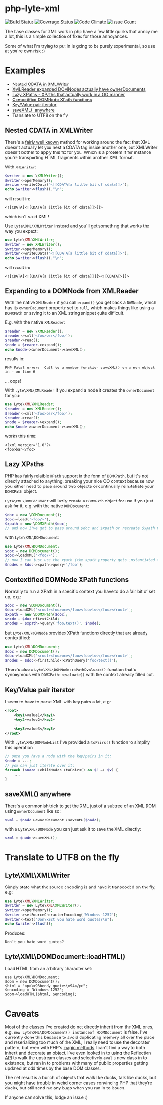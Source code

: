 # php-lyte-xml

[![Build Status](https://api.travis-ci.org/neerolyte/php-lyte-xml.svg?branch=master)](https://travis-ci.org/neerolyte/php-lyte-xml)
[![Coverage Status](https://coveralls.io/repos/github/neerolyte/php-lyte-xml/badge.svg?branch=master)](https://coveralls.io/github/neerolyte/php-lyte-xml?branch=master)
[![Code Climate](https://codeclimate.com/github/neerolyte/php-lyte-xml/badges/gpa.svg)](https://codeclimate.com/github/neerolyte/php-lyte-xml)
[![Issue Count](https://codeclimate.com/github/neerolyte/php-lyte-xml/badges/issue_count.svg)](https://codeclimate.com/github/neerolyte/php-lyte-xml)

The base classes for XML work in php have a few little quirks that annoy me a lot, this is a simple collection of fixes for those annoyances.

Some of what I'm trying to put in is going to be purely experimental, so use at you're own risk :)

# Examples

 * [Nested CDATA in XMLWriter](#nested-cdata-in-xmlwriter)
 * [XMLReader expanded DOMNodes actually have ownerDocuments](#expanding-to-a-domnode-from-xmlreader)
 * [Lazy XPaths - XPaths that actually work in a OO manner](#lazy-xpaths)
 * [Contextified DOMNode XPath functions](#contextified-domnode-xpath-functions)
 * [Key/Value pair iterator](#keyvalue-pair-iterator)
 * [saveXML() anywhere](#savexml-anywhere)
 * [Translate to UTF8 on the fly](#translate-to-utf8-on-the-fly)

## Nested CDATA in XMLWriter

There's a [fairly well known](http://en.wikipedia.org/wiki/CDATA#Nesting) method for working around the fact that XML doesn't actually let you nest a CDATA tag inside another one, but XMLWriter doesn't bother to apply this fix for you. Which is a problem if for instance you're transporting HTML fragments within another XML format.

With `XMLWriter`:
```php
$writer = new \XMLWriter();
$writer->openMemory();
$writer->writeCData('<![CDATA[a little bit of cdata]]>');
echo $writer->flush()."\n";
```
will result in:
```
<![CDATA[<![CDATA[a little bit of cdata]]>]]>
```
which isn't valid XML!

Use `Lyte\XML\XMLWriter` instead and you'll get something that works the way you expect:
```php
use Lyte\XML\XMLWriter;
$writer = new XMLWriter();
$writer->openMemory();
$writer->writeCData('<![CDATA[a little bit of cdata]]>');
echo $writer->flush()."\n";
```

will result in:
```
<![CDATA[<![CDATA[a little bit of cdata]]]]><![CDATA[>]]>
```

## Expanding to a DOMNode from XMLReader

With the native `XMLReader` if you call `expand()` you get back a `DOMNode`, which has its `ownerDocument` property set to `null`, which makes things like using a `DOMXPath` or saving it to an XML string snippet quite difficult.

E.g. with the native `XMLReader`:

```php
$reader = new \XMLReader();
$reader->xml('<foo>bar</foo>');
$reader->read();
$node = $reader->expand();
echo $node->ownerDocument->saveXML();
```

results in:

```
PHP Fatal error:  Call to a member function saveXML() on a non-object in - on line 6
```

... oops!

With `Lyte\XML\XMLReader` if you expand a node it creates the `ownerDocument` for you:

```php
use Lyte\XML\XMLReader;
$reader = new XMLReader();
$reader->xml('<foo>bar</foo>');
$reader->read();
$node = $reader->expand();
echo $node->ownerDocument->saveXML();
```

works this time:
```
<?xml version="1.0"?>
<foo>bar</foo>
```

## Lazy XPaths

PHP has fairly relaible `XPath` support in the form of `DOMXPath`, but it's not directly attached to anything, breaking your nice OO context because now you either need to pass around two objects or continually reinstatiate your `DOMXPath` object.

`Lyte\XML\DOMDocument` will lazily create a `DOMXPath` object for use if you just ask for it, e.g. with the native `DOMDocument`:

```php
$doc = new \DOMDocument();
$doc->load('<foo/>');
$xpath = new \DOMXPath($doc);
// and now I've got to pass around $doc and $xpath or recreate $xpath many times
```

with `Lyte\XML\DOMDocument`:
```php
use Lyte\XML\DOMDocument;
$doc = new DOMDocument();
$doc->loadXML('<foo/>');
// now I can just use the xpath (the xpath property gets instantiated to a Lyte\XML\DOMXPath as it's requested)
$nodes = $doc->xpath->query('/foo');
```

## Contextified DOMNode XPath functions

Normally to run a XPath in a specific context you have to do a fair bit of set up, e.g.:

```php
$doc = new \DOMDocument();
$doc->loadXML('<root><foo>one</foo><foo>two</foo></root>');
$xpath = new \DOMXPath($doc);
$node = $doc->firstChild;
$nodes = $xpath->query('foo/text()', $node);
```

but `Lyte\XML\DOMNode` provides XPath functions directly that are already contextified:

```php
use Lyte\XML\DOMDocument;
$doc = new DOMDocument();
$doc->loadXML('<root><foo>one</foo><foo>two</foo></root>');
$nodes = $doc->firstChild->xPathQuery('foo/text()');
```

There's also a `Lyte\XML\DOMNode::xPathEvaluate()` function that's synonymous with `DOMXPath::evaluate()` with the context already filled out.

## Key/Value pair iterator

I seem to have to parse XML with key pairs a lot, e.g:
```xml
<root>
	<key1>value1</key1>
	<key2>value2</key2>
	...
	<key3>value3</key3>
</root>
```

With `Lyte\XML\DOMNodeList` I've provided a `toPairs()` function to simplify this operation:

```php
// once you have a node with the key/pairs in it:
$node = ...;
// you can just iterate over it:
foreach ($node->childNodes->toPairs() as $k => $v) {
	...
}
```

## saveXML() anywhere

There's a commonish trick to get the XML just of a subtree of an XML DOM using `ownerDocument` like so:

```php
$xml = $node->ownerDocument->saveXML($node);
```

with a `Lyte\XML\DOMNode` you can just ask it to save the XML directly:

```php
$xml = $node->saveXML();
```

# Translate to UTF8 on the fly

## Lyte\XML\XMLWriter

Simply state what the source encoding is and have it transcoded on the fly, e.g:

```php
use Lyte\XML\XMLWriter;
$writer = new Lyte\XML\XMLWriter();
$writer->openMemory();
$writer->setSourceCharacterEncoding('Windows-1252');
$writer->text("Don\x92t you hate word quotes?\n");
echo $writer->flush();
```

Produces:

```
Don’t you hate word quotes?
```

## Lyte\XML\DOMDocument::loadHTML()

Load HTML from an arbitrary character set:

```
use Lyte\XML\DOMDocument;
$dom = new DOMDocument();
$html = "<p>\x93bendy quotes\x94</p>";
$encoding = 'Windows-1252';
$dom->loadHTML($html, $encoding);
```

# Caveats

Most of the classes I've created do not directly inherit from the XML ones, e.g. `new Lyte\XML\DOMDocument() instanceof \DOMDocument` is false. I've currently done this because to avoid duplicating memory all over the place and reserializing too much of the XML, I really need to use the decorator pattern, but even with PHP's [magic methods](http://php.net/manual/en/language.oop5.magic.php) I can't find a way to both inherit and decorate an object. I've even looked in to using the [Reflection API](http://php.net/manual/en/book.reflection.php) to walk the upstream classes and selectively `eval` a new class in to existence, but ran in to problems with many of public properties getting updated at odd times by the base DOM classes.

The net result is a bunch of objects that walk like ducks, talk like ducks, but you might have trouble in weird corner cases convincing PHP that they're ducks, but still send me any bugs when you run in to issues.

If anyone can solve this, lodge an issue :)
